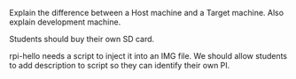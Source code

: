 Explain the difference between a Host machine and a Target machine. Also explain development machine.

Students should buy their own SD card.

rpi-hello needs a script to inject it into an IMG file. We should allow students to add description to script so they can identify their own PI.